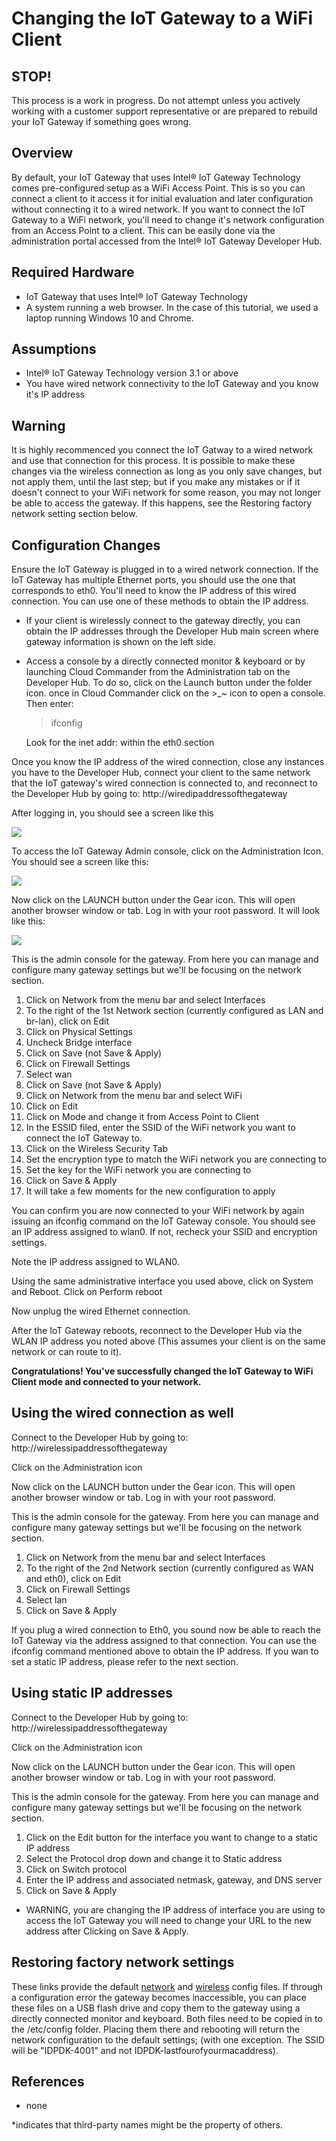 # Changing the IoT Gateway to a WiFi Client #
<cr>

## STOP! ##
This process is a work in progress.  Do not attempt unless you actively working with a customer support representative or are prepared to rebuild your IoT Gateway if something goes wrong.

## Overview ##
By default, your IoT Gateway that uses Intel® IoT Gateway Technology comes pre-configured setup as a WiFi Access Point.  This is so you can connect a client to it access it for initial evaluation and later configuration without connecting it to a wired network.  If you want to connect the IoT Gateway to a WiFi network, you'll need to change it's network configuration from an Access Point to a client.  This can be easily done via the administration portal accessed from the Intel® IoT Gateway Developer Hub.

## Required Hardware ##
-   IoT Gateway that uses Intel® IoT Gateway Technology
-   A system running a web browser.  In the case of this tutorial, we used a laptop running Windows 10 and Chrome.

## Assumptions ##
-   Intel® IoT Gateway Technology version 3.1 or above
-   You have wired network connectivity to the IoT Gateway and you know it's IP address

## Warning ##
It is highly recommenced you connect the IoT Gatway to a wired network and use that connection for this process.  It is possible to make these changes via the wireless connection as long as you only save changes, but not apply them, until the last step; but if you make any mistakes or if it doesn't connect to your WiFi network for some reason, you may not longer be able to access the gateway.  If this happens, see the Restoring factory network setting section below.  

## Configuration Changes ##

Ensure the IoT Gateway is plugged in to a wired network connection.  If the IoT Gateway has multiple Ethernet ports, you should use the one that corresponds to eth0.  You'll need to know the IP address of this wired connection.  You can use one of these methods to obtain the IP address.

- If your client is wirelessly connect to the gateway directly, you can obtain the IP addresses through the Developer Hub main screen where gateway information is shown on the left side.
- Access a console by a directly connected monitor & keyboard or by launching Cloud Commander from the Administration tab on the Developer Hub.  To do so, click on the Launch button under the folder icon.  once in Cloud Commander click on the >_~ icon to open a console.  Then enter:

	> ifconfig
	
	Look for the inet addr: within the eth0 section

Once you know the IP address of the wired connection, close any instances you have to the Developer Hub, connect your client to the same network that the IoT gateway's wired connection is connected to, and reconnect to the Developer Hub by going to:
http://wiredipaddressofthegateway

After logging in, you should see a screen like this

![](images/image1.png)

To access the IoT Gateway Admin console, click on the Administration Icon.  You should see a screen like this:

![](images/image2.png)

Now click on the LAUNCH button under the Gear icon.  This will open another browser window or tab.  Log in with your root password.  It will look like this:

![](images/image3.png)

This is the admin console for the gateway.  From here you can manage and configure many gateway settings but we'll be focusing on the network section.

1. Click on Network from the menu bar and select Interfaces
2. To the right of the 1st Network section (currently configured as LAN and br-lan), click on Edit
3. Click on Physical Settings
4. Uncheck Bridge interface
5. Click on Save (not Save & Apply)
6. Click on Firewall Settings
7. Select wan
8. Click on Save (not Save & Apply)
9. Click on Network from the menu bar and select WiFi
10. Click on Edit
11. Click on Mode and change it from Access Point to Client
12. In the ESSID filed, enter the SSID of the WiFi network you want to connect the IoT Gateway to.
13. Click on the Wireless Security Tab
14. Set the encryption type to match the WiFi network you are connecting to
15. Set the key for the WiFi network you are connecting to 
16. Click on Save & Apply
17. It will take a few moments for the new configuration to apply

You can confirm you are now connected to your WiFi network by again issuing an ifconfig command on the IoT Gateway console.  You should see an IP address assigned to wlan0.  If not, recheck your SSID and encryption settings.

Note the IP address assigned to WLAN0.  

Using the same administrative interface you used above, click on System and Reboot. Click on Perform reboot

Now unplug the wired Ethernet connection.

After the IoT Gateway reboots, reconnect to the Developer Hub via the WLAN IP address you noted above (This assumes your client is on the same network or can route to it).

**Congratulations! You've successfully changed the IoT Gateway to WiFi Client mode and connected to your network.**

## Using the wired connection as well ##

Connect to the Developer Hub by going to:
http://wirelessipaddressofthegateway  

Click on the Administration icon

Now click on the LAUNCH button under the Gear icon.  This will open another browser window or tab.  Log in with your root password.  

This is the admin console for the gateway.  From here you can manage and configure many gateway settings but we'll be focusing on the network section.

1. Click on Network from the menu bar and select Interfaces
2. To the right of the 2nd Network section (currently configured as WAN and eth0), click on Edit
6. Click on Firewall Settings
7. Select lan
8. Click on Save & Apply

If you plug a wired connection to Eth0, you sound now be able to reach the IoT Gateway via the address assigned to that connection. You can use the ifconfig command mentioned above to obtain the IP address.  If you wan to set a static IP address, please refer to the next section.

## Using static IP addresses ##

Connect to the Developer Hub by going to:
http://wirelessipaddressofthegateway  

Click on the Administration icon

Now click on the LAUNCH button under the Gear icon.  This will open another browser window or tab.  Log in with your root password.  

This is the admin console for the gateway.  From here you can manage and configure many gateway settings but we'll be focusing on the network section.

1. Click on the Edit button for the interface you want to change to a static IP address
2. Select the Protocol drop down and change it to Static address
3. Click on Switch protocol
4. Enter the IP address and associated netmask, gateway, and DNS server
5. Click on Save & Apply
  * WARNING, you are changing the IP address of interface you are using to access the IoT Gateway you will need to change your URL to the new address after Clicking on Save & Apply.

## Restoring factory network settings ##
These links provide the default [network](images/network) and [wireless](images/wireless) config files.  If through a configuration error the gateway becomes inaccessible, you can place these files on a USB flash drive and copy them to the gateway using a directly connected monitor and keyboard.  Both files need to be copied in to the /etc/config folder.  Placing them there and rebooting will return the network configuration to the default settings; (with one exception. The SSID will be "IDPDK-4001" and not IDPDK-lastfourofyourmacaddress).

## References ##
-   none


*indicates that third-party names might be the property of others.
